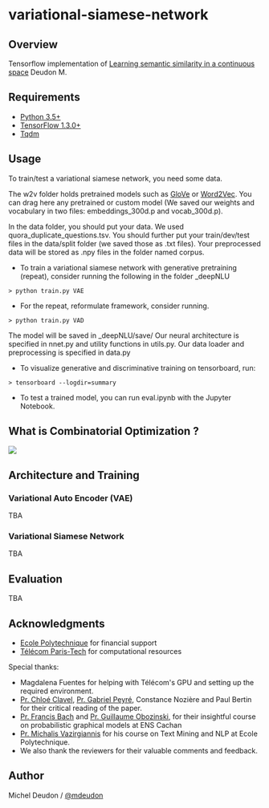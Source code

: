 # variational-siamese-network

## Overview

Tensorflow implementation of [Learning semantic similarity in a continuous space](https://nips.cc/Conferences/2018/Schedule?type=Poster)
Deudon M.

## Requirements

- [Python 3.5+](https://anaconda.org/anaconda/python)
- [TensorFlow 1.3.0+](https://www.tensorflow.org/install/)
- [Tqdm](https://pypi.python.org/pypi/tqdm)

## Usage

To train/test a variational siamese network, you need some data. 

The w2v folder holds pretrained models such as [GloVe](https://nlp.stanford.edu/projects/glove/) or [Word2Vec](https://github.com/mmihaltz/word2vec-GoogleNews-vectors). You can drag here any pretrained or custom model (We saved our weights and vocabulary in two files: embeddings_300d.p and vocab_300d.p).

In the data folder, you should put your data. We used quora_duplicate_questions.tsv. You should further put your train/dev/test files in the data/split folder (we saved those as .txt files). Your preprocessed data will be stored as .npy files in the folder named corpus.

- To train a variational siamese network with generative pretraining (repeat), consider running the following in the folder _deepNLU
```
> python train.py VAE
```
- For the repeat, reformulate framework, consider running.
```
> python train.py VAD
```

The model will be saved in _deepNLU/save/
Our neural architecture is specified in nnet.py and utility functions in utils.py.
Our data loader and preprocessing is specified in data.py

- To visualize generative and discriminative training on tensorboard, run:
```
> tensorboard --logdir=summary
```

- To test a trained model, you can run eval.ipynb with the Jupyter Notebook.

## What is Combinatorial Optimization ?

<img align="center" img src="./GitImg/Comic.png">

## Architecture and Training

### Variational Auto Encoder (VAE)

TBA

### Variational Siamese Network

TBA

## Evaluation

TBA

## Acknowledgments

- [Ecole Polytechnique](http://www.polytechnique.edu/) for financial support <br/>
- [Télécom Paris-Tech](https://www.telecom-paristech.org/) for computational resources <br/>

Special thanks: <br/>
- Magdalena Fuentes for helping with Télécom's GPU and setting up the required environment. <br/>
- [Pr. Chloé Clavel](https://clavel.wp.imt.fr/), [Pr. Gabriel Peyré](http://www.gpeyre.com/), Constance Nozière and Paul Bertin for their critical reading of the paper.
- [Pr. Francis Bach](https://www.di.ens.fr/~fbach/) and [Pr. Guillaume Obozinski](http://imagine.enpc.fr/~obozinsg/), for their insightful course on probabilistic graphical models at ENS Cachan
- [Pr. Michalis Vazirgiannis](http://www.lix.polytechnique.fr/Labo/Michalis.Vazirgiannis/) for his course on Text Mining and NLP at Ecole Polytechnique. 
- We also thank the reviewers for their valuable comments and feedback.

## Author
Michel Deudon / [@mdeudon](https://github.com/MichelDeudon)

